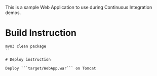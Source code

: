 This is a sample Web Application to use during Continuous Integration demos.

# Build Instruction

```
mvn3 clean package
``

# Deploy instruction

Deploy ```target/WebApp.war``` on Tomcat
 
